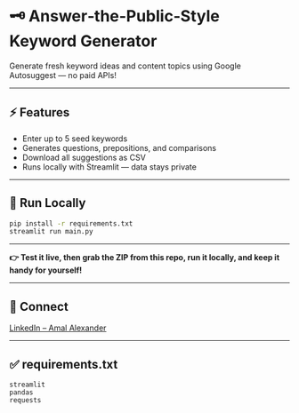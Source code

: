 # 🗝️ Answer‑the‑Public‑Style Keyword Generator

Generate fresh keyword ideas and content topics using Google Autosuggest — no paid APIs!

---

## ⚡ Features

- Enter up to 5 seed keywords  
- Generates questions, prepositions, and comparisons  
- Download all suggestions as CSV  
- Runs locally with Streamlit — data stays private

---

## 🚀 Run Locally

```bash
pip install -r requirements.txt
streamlit run main.py
```

---

**👉 Test it live, then grab the ZIP from this repo, run it locally, and keep it handy for yourself!**

---

## 📣 Connect

[LinkedIn – Amal Alexander](https://www.linkedin.com/in/amal-alexander-305780131/)

---

## ✅ requirements.txt

```plaintext
streamlit
pandas
requests
```
